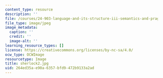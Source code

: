 ```yaml
---
content_type: resource
description: ''
file: /courses/24-903-language-and-its-structure-iii-semantics-and-pragmatics-spring-2005/264ed35ae90a6357bfd9472b9133a2ad_sherlock2.jpg
file_type: image/jpeg
image_metadata:
  caption: ''
  credit: ''
  image-alt: ''
learning_resource_types: []
license: https://creativecommons.org/licenses/by-nc-sa/4.0/
ocw_type: OCWImage
resourcetype: Image
title: sherlock2.jpg
uid: 264ed35a-e90a-6357-bfd9-472b9133a2ad
---
```

